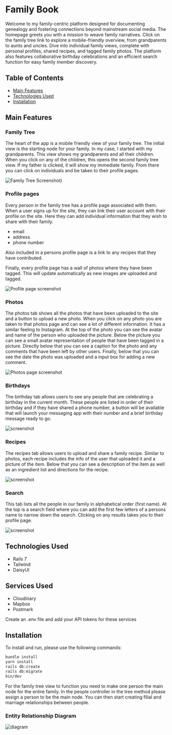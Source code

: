 # Family Book

Welcome to my family-centric platform designed for documenting genealogy and fostering connections beyond mainstream social media. The homepage greets you with a mission to weave family narratives. Click on the family tree link to explore a mobile-friendly overview, from grandparents to aunts and uncles. Dive into individual family views, complete with personal profiles, shared recipes, and tagged family photos. The platform also features collaborative birthday celebrations and an efficient search function for easy family member discovery.

## Table of Contents

- [Main Features](#main-features)
- [Technologies Used](#technologies-used)
- [Installation](#installation)

## Main Features

### Family Tree

The heart of the app is a mobile friendly view of your family tree. The initial view is the starting node for your family. In my case, I started with my grandparents. This view shows my grandparents and all their children. When you click on any of the children, this opens the second family tree view. If my father is clicked, it will show my immediate family. From there you can click on individuals and be taken to their profile pages.

![Family Tree Screenshot](https://res.cloudinary.com/dr27gi28j/image/upload/c_scale,h_500/jqe3nbanigamz8dm8lgt.jpg))

### Profile pages

Every person in the family tree has a profile page associated with them. When a user signs up for the site, they can link their user account with their profile on the site. Here they can add individual information that they wish to share with their family.

- email
- address
- phone number

Also included in a persons profile page is a link to any recipes that they have contributed.

Finally, every profile page has a wall of photos where they have been tagged. This will update automatically as new images are uploaded and tagged.

![Profile page screenshot](https://res.cloudinary.com/dr27gi28j/image/upload/c_scale,h_500/ankjqohb7tx7kbop0ifn.jpg)

### Photos

The photos tab shows all the photos that have been uploaded to the site and a button to upload a new photo. When you click on any photo you are taken to that photos page and can see a lot of different information. It has a similar feeling to Instagram. At the top of the photo you can see the avatar and name of the person who uploaded the picture. Below the picture you can see a small avatar representation of people that have been tagged in a picture. Directly below that you can see a caption for the photo and any comments that have been left by other users. Finally, below that you can see the date the photo was uploaded and a input box for adding a new comment.

![Photos page screenshot](https://res.cloudinary.com/dr27gi28j/image/upload/c_scale,h_500/lbrj7bvuybs9khyyzxx7.jpg)

### Birthdays

The birthday tab allows users to see any people that are celebrating a birthday in the current month. These people are listed in order of their birthday and if they have shared a phone number, a button will be available that will launch your messaging app with their number and a brief birthday message ready to go.

![screenshot](https://res.cloudinary.com/dr27gi28j/image/upload/c_scale,h_500/efxqfogbqk5pc3c0qjda.jpg)

### Recipes

The recipes tab allows users to upload and share a family recipe. Similar to photos, each recipe includes the info of the user that uploaded it and a picture of the item. Below that you can see a description of the item as well as an ingredient list and directions for the recipe.

![screenshot](https://res.cloudinary.com/dr27gi28j/image/upload/c_scale,h_500/dqm8qbv1cfnt42zhrvrk.jpg)

### Search

This tab lists all the people in our family in alphabetical order (first name). At the top is a search field where you can add the first few letters of a persons name to narrow down the search. Clicking on any results takes you to their profile page.

![screenshot](https://res.cloudinary.com/dr27gi28j/image/upload/c_scale,h_500/lzwj5y2y4tgamduscivh.jpg)

## Technologies Used

- Rails 7
- Tailwind
- DaisyUI

## Services Used

- Cloudinary
- Mapbox
- Postmark

Create an .env file and add your API tokens for these services

## Installation

To install and run, please use the following commands:

```sh
bundle install
yarn install
rails db:create
rails db:migrate
bin/dev
```

For the family tree view to function you need to make one person the main node for the entire family. In the people controller in the tree method please assign a person to be the main node. You can then start creating filial and marriage relationships between people.

### Entity Relationship Diagram

![diagram](https://res.cloudinary.com/dr27gi28j/image/upload/v1702334031/wfhg2b2850bwrjp3npgs.png)
